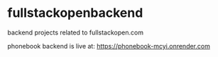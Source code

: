# fullstackopenbackend

backend projects related to fullstackopen.com

phonebook backend is live at: https://phonebook-mcyi.onrender.com
